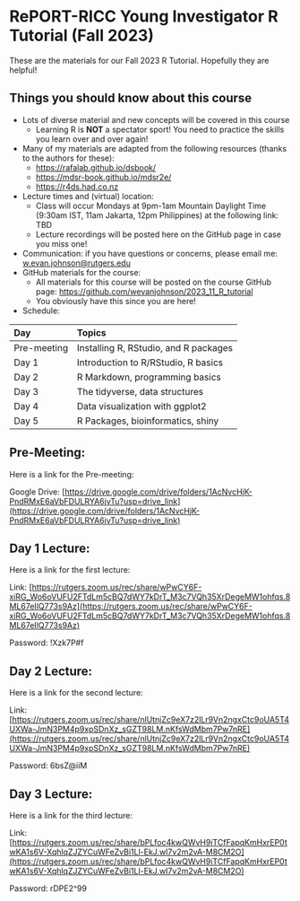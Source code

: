 # RePORT-RICC Young Investigator R Tutorial (Fall 2023)

These are the materials for our Fall 2023 R Tutorial. Hopefully they are helpful!

## Things you should know about this course

* Lots of diverse material and new concepts will be covered in this course
    + Learning R is __NOT__ a spectator sport! You need to practice the skills you learn over and over again!
* Many of my materials are adapted from the following resources (thanks to the authors for these): 
    + https://rafalab.github.io/dsbook/
    + https://mdsr-book.github.io/mdsr2e/
    + https://r4ds.had.co.nz
* Lecture times and (virtual) location:
    + Class will occur Mondays at 9pm-1am Mountain Daylight Time (9:30am IST, 11am Jakarta, 12pm Philippines) at the following link: TBD
    + Lecture recordings will be posted here on the GitHub page in case you miss one!
* Communication: if you have questions or concerns, please email me: <w.evan.johnson@rutgers.edu>
* GitHub materials for the course:
    + All materials for this course will be posted on the course GitHub page: https://github.com/wevanjohnson/2023_11_R_tutorial
    + You obviously have this since you are here!
* Schedule:

| Day         | Topics                                |
| :-----------| :------------------------------------ |
| Pre-meeting | Installing R, RStudio, and R packages |
| Day 1       | Introduction to R/RStudio, R basics   |
| Day 2       | R Markdown, programming basics        |
| Day 3       | The tidyverse, data structures        |
| Day 4       | Data visualization with ggplot2       |
| Day 5       | R Packages, bioinformatics, shiny     |


## Pre-Meeting: 
Here is a link for the Pre-meeting: 

Google Drive: [https://drive.google.com/drive/folders/1AcNvcHjK-PndRMxE6aVbFDULRYA6jvTu?usp=drive_link](https://drive.google.com/drive/folders/1AcNvcHjK-PndRMxE6aVbFDULRYA6jvTu?usp=drive_link)

## Day 1 Lecture: 
Here is a link for the first lecture: 

Link: [https://rutgers.zoom.us/rec/share/wPwCY6F-xiRG_Wo6oVUFU2FTdLm5cBQ7dWY7kDrT_M3c7VQh35XrDegeMW1ohfqs.8ML67eIlQ773s9Az](https://rutgers.zoom.us/rec/share/wPwCY6F-xiRG_Wo6oVUFU2FTdLm5cBQ7dWY7kDrT_M3c7VQh35XrDegeMW1ohfqs.8ML67eIlQ773s9Az) 

Password: !Xzk7P#f

## Day 2 Lecture: 
Here is a link for the second lecture: 

Link: [https://rutgers.zoom.us/rec/share/nlUtnjZc9eX7z2lLr9Vn2ngxCtc9oUA5T4UXWa-JmN3PM4p9xpSDnXz_sGZT98LM.nKfsWdMbm7Pw7nRE](https://rutgers.zoom.us/rec/share/nlUtnjZc9eX7z2lLr9Vn2ngxCtc9oUA5T4UXWa-JmN3PM4p9xpSDnXz_sGZT98LM.nKfsWdMbm7Pw7nRE)

Password: 6bsZ@iiM 

## Day 3 Lecture: 
Here is a link for the third lecture: 

Link: [https://rutgers.zoom.us/rec/share/bPLfoc4kwQWvH9iTCfFapqKmHxrEP0twKA1s6V-XqhlqZJZYCuWFeZvBi1Ll-EkJ.wI7v2m2vA-M8CM2O](https://rutgers.zoom.us/rec/share/bPLfoc4kwQWvH9iTCfFapqKmHxrEP0twKA1s6V-XqhlqZJZYCuWFeZvBi1Ll-EkJ.wI7v2m2vA-M8CM2O)

Password: rDPE2^99 
